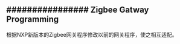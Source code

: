################
Zigbee Gatway Programming
-----------------------
根据NXP新版本的Zigbee网关程序修改以前的网关程序，使之相互适配。
